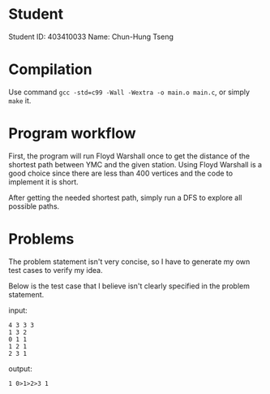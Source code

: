 # Student
Student ID: 403410033
Name: Chun-Hung Tseng

# Compilation
Use command `gcc -std=c99 -Wall -Wextra -o main.o main.c`, or simply `make` it.

# Program workflow

First, the program will run Floyd Warshall once to get the distance of the shortest path between YMC and the given station. Using Floyd Warshall is a good choice since there are less than 400 vertices and the code to implement it is short.

After getting the needed shortest path, simply run a DFS to explore all possible paths.

# Problems

The problem statement isn't very concise, so I have to generate my own test cases to verify my idea.

Below is the test case that I believe isn't clearly specified in the problem statement.

input:
```
4 3 3 3
1 3 2
0 1 1
1 2 1
2 3 1
```

output:
```
1 0>1>2>3 1
```
